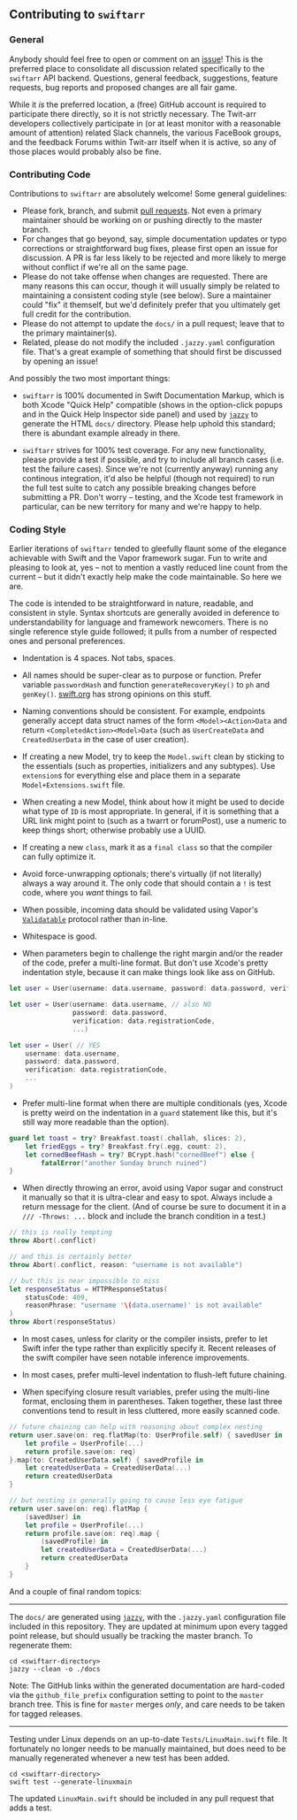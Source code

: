 ## Contributing to `swiftarr`

### General

Anybody should feel free to open or comment on an [issue](https://github.com/grundoon/swiftarr/issues)! This is
the preferred place to consolidate all discussion related specifically to the `swiftarr` API backend. Questions,
general feedback, suggestions, feature requests, bug reports and proposed changes are all fair game.

While it *is* the preferred location, a (free) GitHub account is required to participate there directly, so it is not
strictly necessary. The Twit-arr developers collectively participate in (or at least monitor with a reasonable amount
of attention) related Slack channels, the various FaceBook groups, and the feedback Forums within Twit-arr itself
when it is active, so any of those places would probably also be fine.

### Contributing Code

Contributions to `swiftarr` are absolutely welcome! Some general guidelines:

* Please fork, branch, and submit [pull requests](https://github.com/grundoon/swiftarr/pulls). Not even a primary
maintainer should be working on or pushing directly to the master branch.
* For changes that go beyond, say, simple documentation updates or typo corrections or straightforward bug
fixes, please first open an issue for discussion. A PR is far less likely to be rejected and more likely to merge
without conflict if we're all on the same page.
* Please do not take offense when changes are requested. There are many reasons this can occur, though it will
usually simply be related to maintaining a consistent coding style (see below). Sure a maintainer could "fix" it
themself, but we'd definitely prefer that you ultimately get full credit for the contribution.
* Please do not attempt to update the `docs/` in a pull request; leave that to the primary maintainer(s).
* Related, please do not modify the included `.jazzy.yaml` configuration file. That's a great example of
something that should first be discussed by opening an issue!

And possibly the two most important things:

* `swiftarr` is 100% documented in Swift Documentation Markup, which is both Xcode "Quick Help" compatible
(shows in the option-click popups and in the Quick Help Inspector side panel) and used by
[`jazzy`](https://github.com/realm/jazzy) to generate the HTML `docs/` directory. Please help uphold this standard;
there is abundant example already in there.

* `swiftarr` strives for 100% test coverage. For any new functionality, please provide a test if possible, and try
to include all branch cases (i.e. test the failure cases). Since we're not (currently anyway) running any continous
integration, it'd also be helpful (though not required) to run the full test suite to catch any possible breaking
changes before submitting a PR. Don't worry – testing, and the Xcode test framework in particular, can be new
territory for many and we're happy to help.

### Coding Style

Earlier iterations of `swiftarr` tended to gleefully flaunt some of the elegance achievable with Swift and the
Vapor framework sugar. Fun to write and pleasing to look at, yes – not to mention a vastly reduced line count from the
current – but it didn't exactly help make the code maintainable. So here we are.

The code is intended to be straightforward in nature, readable, and consistent in style. Syntax shortcuts are
generally avoided in deference to understandability for language and framework newcomers. There is no single
reference style guide followed; it pulls from a number of respected ones and personal preferences.

* Indentation is 4 spaces. Not tabs, spaces.

* All names should be super-clear as to purpose or function. Prefer variable `passwordHash` and function
`generateRecoveryKey()` to `ph` and `genKey()`.
[swift.org](https://swift.org/documentation/api-design-guidelines/) has strong opinions on this stuff.  

* Naming conventions should be consistent. For example, endpoints generally accept data struct names of the
form `<Model><Action>Data` and return `<CompletedAction><Model>Data` (such as `UserCreateData` and
`CreatedUserData` in the case of user creation).

* If creating a new Model, try to keep the `Model.swift` clean by sticking to the essentials (such as properties,
initializers and any subtypes). Use `extension`s for everything else and place them in a separate
`Model+Extensions.swift` file.

* When creating a new Model, think about how it might be used to decide what type of `ID` is most appropriate.
In general, if it is something that a URL link might point to (such as a twarrt or forumPost), use a numeric to keep
things short; otherwise probably use a UUID.

* If creating a new `class`, mark it as a `final class` so that the compiler can fully optimize it.

* Avoid force-unwrapping optionals; there's virtually (if not literally) always a way around it. The only code that
should contain a `!` is test code, where you *want* things to fail.

* When possible, incoming data should be validated using Vapor's
[`Validatable`](https://docs.vapor.codes/3.0/validation/overview/) protocol rather than in-line.

* Whitespace is good.

* When parameters begin to challenge the right margin and/or the reader of the code, prefer a multi-line format.
But don't use Xcode's pretty indentation style, because it can make things look like ass on GitHub.

```swift
let user = User(username: data.username, password: data.password, verification: data.registrationCode, ...) // NO

let user = User(username: data.username, // also NO
                password: data.password,
                verification: data.registrationCode,
                ...)

let user = User( // YES
    username: data.username,
    password: data.password,
    verification: data.registrationCode,
    ...
)
```

* Prefer multi-line format when there are multiple conditionals (yes, Xcode is pretty weird on the indentation in a
`guard` statement like this, but it's still way more readable than the option).

```swift
guard let toast = try? Breakfast.toast(.challah, slices: 2),
    let friedEggs = try? Breakfast.fry(.egg, count: 2),
    let cornedBeefHash = try? BCrypt.hash("cornedBeef") else {
        fatalError("another Sunday brunch ruined")
}
```

* When directly throwing an error, avoid using Vapor sugar and construct it manually so that it is ultra-clear and
easy to spot. Always include a return message for the client. (And of course be sure to document it in a
`/// -Throws: ...` block and include the branch condition in a test.)

```swift
// this is really tempting
throw Abort(.conflict)

// and this is certainly better
throw Abort(.conflict, reason: "username is not available")

// but this is near impossible to miss
let responseStatus = HTTPResponseStatus(
    statusCode: 409,
    reasonPhrase: "username '\(data.username)' is not available"
)
throw Abort(responseStatus)
```

* In most cases, unless for clarity or the compiler insists, prefer to let Swift infer the type rather than explicitly
specify it. Recent releases of the swift compiler have seen notable inference improvements.

* In most cases, prefer multi-level indentation to flush-left future chaining.

* When specifying closure result variables, prefer using the multi-line format, enclosing them in parentheses. Taken
together, these last three conventions tend to result in less cluttered, more easily scanned code. 

```swift
// future chaining can help with reasoning about complex nesting
return user.save(on: req.flatMap(to: UserProfile.self) { savedUser in
    let profile = UserProfile(...)
    return profile.save(on: req)
}.map(to: CreatedUserData.self) { savedProfile in
    let createdUserData = CreatedUserData(...)
    return createdUserData
}

// but nesting is generally going to cause less eye fatigue
return user.save(on: req).flatMap {
    (savedUser) in
    let profile = UserProfile(...)
    return profile.save(on: req).map {
        (savedProfile) in
        let createdUserData = CreatedUserData(...)
        return createdUserData
    }
}
```

And a couple of final random topics:

---
The `docs/` are generated using [`jazzy`](https://github.com/realm/jazzy), with the `.jazzy.yaml` configuration
file included in this repository. They are updated at minimum upon every tagged point release, but should usually
be tracking the master branch. To regenerate them:

```shell
cd <swiftarr-directory>
jazzy --clean -o ./docs
```
Note: The GitHub links within the generated documentation are hard-coded via the `github_file_prefix`
configuration setting to point to the `master` branch tree. This is fine for `master` merges *only*, and care needs
to be taken for tagged releases.

---

Testing under Linux depends on an up-to-date `Tests/LinuxMain.swift` file. It fortunately no longer needs
to be manually maintained, but does need to be manually regenerated whenever a new test has been added.

```shell
cd <swiftarr-directory>
swift test --generate-linuxmain
```
The updated `LinuxMain.swift` should be included in any pull request that adds a test.
